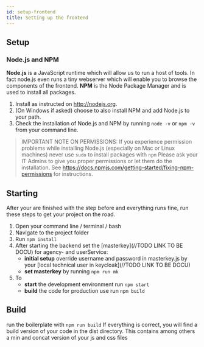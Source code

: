 ```yaml
---
id: setup-frontend
title: Setting up the frontend
---
```


## Setup

### Node.js and NPM

**Node.js** is a JavaScript runtime which will allow us to run a host of tools. In fact node.js even runs a tiny webserver which will enable you to browse the components of the frontend.
**NPM** is the Node Package Manager and is used to install all packages.

1. Install as instructed on <http://nodejs.org>.
2. (On Windows if asked) choose to also install NPM and add Node.js to your path.
3. Check the installation of Node.js and NPM by running `node -v` or `npm -v` from your command line.

> IMPORTANT NOTE ON PERMISSIONS: If you experience permission problems while installing Node.js (especially on Mac or Linux machines) never use `sudo` to install packages with `npm`
> Please ask your IT Admins to give you proper permissions or let them do the installation. See <https://docs.npmjs.com/getting-started/fixing-npm-permissions> for instructions.

## Starting

After your are finished with the step before and everything runs fine, run these steps to get your project on the road.

1. Open your command line / terminal / bash
2. Navigate to the project folder
3. Run `npm install`
4. After starting the backend set the [masterkey](//TODO LINK TO BE DOCU) for agency- and userService:
   - **initial setup** override username and password in masterkey.js by your [local technical user in keycloak](//TODO LINK TO BE DOCU)  
   - **set masterkey** by running `npm run mk`
5. To
   - **start** the development environment run `npm start`
   - **build** the code for production use run `npm build`

## Build

run the boilerplate with `npm run build` If everything is correct, you will find a build version of your code in the dist directory. This contains among others a min and concat version of your js and css files